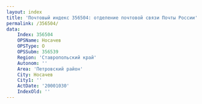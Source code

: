 ```yaml
---
layout: index
title: 'Почтовый индекс 356504: отделение почтовой связи Почты России'
permalink: /356504/
data:
    Index: 356504
    OPSName: Носачев
    OPSType: О
    OPSSubm: 356539
    Region: 'Ставропольский край'
    Autonom: ''
    Area: 'Петровский район'
    City: Носачев
    City1: ''
    ActDate: '20001030'
    IndexOld: ''
---
```

